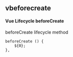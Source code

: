 ## vbeforecreate
#### Vue Lifecycle beforeCreate
beforeCreate lifecycle method
```
beforeCreate () {
	${0};
},
```